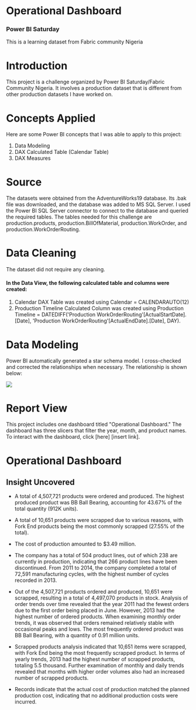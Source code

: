 # Operational Dashboard
### Power BI Saturday
This is a learning dataset from Fabric community Nigeria

# Introduction

This project is a challenge organized by Power BI Saturday/Fabric Community Nigeria. It involves a production dataset that is different from other production datasets I have worked on.

# Concepts Applied

Here are some Power BI concepts that I was able to apply to this project:

1. Data Modeling
2. DAX Calculated Table (Calendar Table)
3. DAX Measures

# Source

The datasets were obtained from the AdventureWorks19 database. Its .bak file was downloaded, and the database was added to MS SQL Server. I used the Power BI SQL Server connector to connect to the database and queried the required tables. The tables needed for this challenge are production.products, production.BillOfMaterial, production.WorkOrder, and production.WorkOrderRouting.

# Data Cleaning

The dataset did not require any cleaning.

#### In the Data View, the following calculated table and columns were created:

1. Calendar DAX Table was created using
Calendar = CALENDARAUTO(12)
2. Production Timeline Calculated Column was created using
Production Timeline = DATEDIFF('Production WorkOrderRouting'[ActualStartDate].[Date], 'Production WorkOrderRouting'[ActualEndDate].[Date], DAY).

# Data Modeling

Power BI automatically generated a star schema model. I cross-checked and corrected the relationships when necessary. The relationship is shown below:

![](screenshot_(20).png)

# Report View

This project includes one dashboard titled "Operational Dashboard." The dashboard has three slicers that filter the year, month, and product names. To interact with the dashboard, click [here] [insert link].

# Operational Dashboard


## Insight Uncovered

- A total of 4,507,721 products were ordered and produced. The highest produced product was BB Ball Bearing, accounting for 43.67% of the total quantity (912K units).

- A total of 10,651 products were scrapped due to various reasons, with Fork End products being the most commonly scrapped (27.55% of the total).

- The cost of production amounted to $3.49 million.

- The company has a total of 504 product lines, out of which 238 are currently in production, indicating that 266 product lines have been discontinued. From 2011 to 2014, the company completed a total of 72,591 manufacturing cycles, with the highest number of cycles recorded in 2013.

- Out of the 4,507,721 products ordered and produced, 10,651 were scrapped, resulting in a total of 4,497,070 products in stock. Analysis of order trends over time revealed that the year 2011 had the fewest orders due to the first order being placed in June. However, 2013 had the highest number of ordered products. When examining monthly order trends, it was observed that orders remained relatively stable with occasional peaks and lows. The most frequently ordered product was BB Ball Bearing, with a quantity of 0.91 million units.

- Scrapped products analysis indicated that 10,651 items were scrapped, with Fork End being the most frequently scrapped product. In terms of yearly trends, 2013 had the highest number of scrapped products, totaling 5.5 thousand. Further examination of monthly and daily trends revealed that months with higher order volumes also had an increased number of scrapped products.

- Records indicate that the actual cost of production matched the planned production cost, indicating that no additional production costs were incurred.
